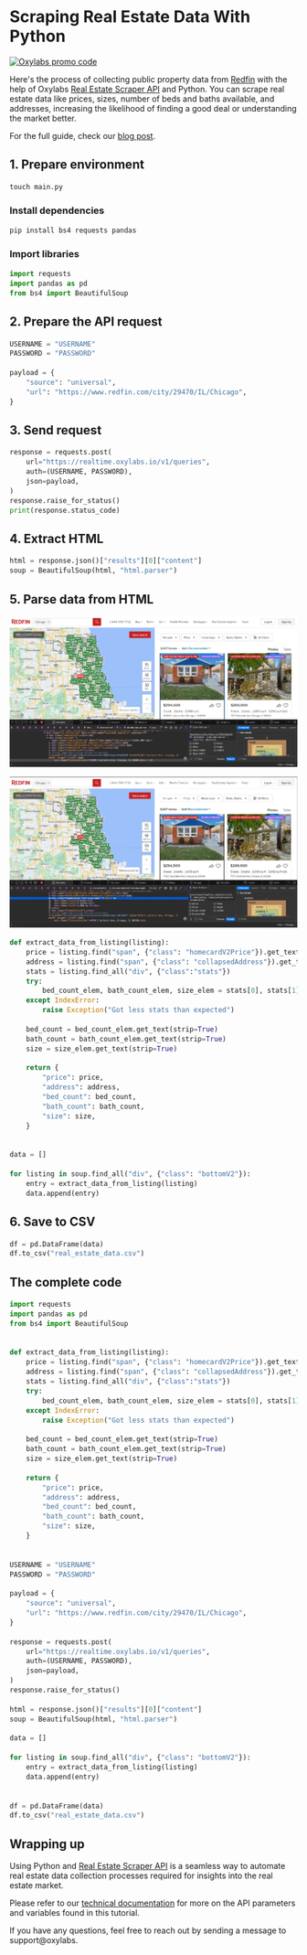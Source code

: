 # Scraping Real Estate Data With Python

[![Oxylabs promo code](https://user-images.githubusercontent.com/129506779/250792357-8289e25e-9c36-4dc0-a5e2-2706db797bb5.png)](https://oxylabs.go2cloud.org/aff_c?offer_id=7&aff_id=877&url_id=112)

Here's the process of collecting public property data from [Redfin](https://www.redfin.com/) with the help of Oxylabs [Real Estate Scraper API](https://oxylabs.io/products/scraper-api/real-estate) and Python. You can scrape real estate data like prices, sizes, number of beds and baths available, and addresses, increasing the likelihood of finding a good deal or understanding the market better. 

For the full guide, check our [blog post](https://oxylabs.io/blog/scraping-real-estate-data).

## 1. Prepare environment

```python
touch main.py
```

### Install dependencies

```python
pip install bs4 requests pandas
```

### Import libraries

```python
import requests
import pandas as pd
from bs4 import BeautifulSoup
```

## 2. Prepare the API request

```python
USERNAME = "USERNAME"
PASSWORD = "PASSWORD"

payload = {
    "source": "universal",
    "url": "https://www.redfin.com/city/29470/IL/Chicago",
}
```

## 3. Send request

```python
response = requests.post(
    url="https://realtime.oxylabs.io/v1/queries",
    auth=(USERNAME, PASSWORD),
    json=payload,
)
response.raise_for_status()
print(response.status_code)
```
## 4. Extract HTML

```python
html = response.json()["results"][0]["content"]
soup = BeautifulSoup(html, "html.parser")
```

## 5. Parse data from HTML

![Locating elements](images/Redfin1.jpg)

![Locating elements](images/Redfin2.jpg)

```python
def extract_data_from_listing(listing):
    price = listing.find("span", {"class": "homecardV2Price"}).get_text(strip=True)
    address = listing.find("span", {"class": "collapsedAddress"}).get_text(strip=True)
    stats = listing.find_all("div", {"class":"stats"})
    try:
        bed_count_elem, bath_count_elem, size_elem = stats[0], stats[1], stats[2]
    except IndexError:
        raise Exception("Got less stats than expected")

    bed_count = bed_count_elem.get_text(strip=True)
    bath_count = bath_count_elem.get_text(strip=True)
    size = size_elem.get_text(strip=True)

    return {
        "price": price,
        "address": address,
        "bed_count": bed_count,
        "bath_count": bath_count,
        "size": size,
    }


data = []

for listing in soup.find_all("div", {"class": "bottomV2"}):
    entry = extract_data_from_listing(listing)
    data.append(entry)
```

## 6. Save to CSV

```python
df = pd.DataFrame(data)
df.to_csv("real_estate_data.csv")
```

## The complete code

```python
import requests
import pandas as pd
from bs4 import BeautifulSoup


def extract_data_from_listing(listing):
    price = listing.find("span", {"class": "homecardV2Price"}).get_text(strip=True)
    address = listing.find("span", {"class": "collapsedAddress"}).get_text(strip=True)
    stats = listing.find_all("div", {"class":"stats"})
    try:
        bed_count_elem, bath_count_elem, size_elem = stats[0], stats[1], stats[2]
    except IndexError:
        raise Exception("Got less stats than expected")

    bed_count = bed_count_elem.get_text(strip=True)
    bath_count = bath_count_elem.get_text(strip=True)
    size = size_elem.get_text(strip=True)

    return {
        "price": price,
        "address": address,
        "bed_count": bed_count,
        "bath_count": bath_count,
        "size": size,
    }


USERNAME = "USERNAME"
PASSWORD = "PASSWORD"

payload = {
    "source": "universal",
    "url": "https://www.redfin.com/city/29470/IL/Chicago",
}

response = requests.post(
    url="https://realtime.oxylabs.io/v1/queries",
    auth=(USERNAME, PASSWORD),
    json=payload,
)
response.raise_for_status()

html = response.json()["results"][0]["content"]
soup = BeautifulSoup(html, "html.parser")

data = []

for listing in soup.find_all("div", {"class": "bottomV2"}):
    entry = extract_data_from_listing(listing)
    data.append(entry)


df = pd.DataFrame(data)
df.to_csv("real_estate_data.csv")
```

## Wrapping up

Using Python and [Real Estate Scraper API](https://oxylabs.io/products/scraper-api/real-estate) is a seamless way to automate real estate data collection processes required for insights into the real estate market. 

Please refer to our [technical documentation](https://developers.oxylabs.io/scraper-apis/real-estate-scraper-api/redfin) for more on the API parameters and variables found in this tutorial.

If you have any questions, feel free to reach out by sending a message to support@oxylabs.
